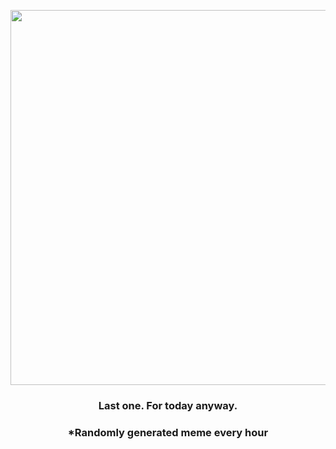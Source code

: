 <p align="center">
        <img src="https://i.imgur.com/Myix7gz.jpg" width="600" height="600">
        </p>
        <h3 align="center">Last one. For today anyway.</h3>
        <h3 align="center">*Randomly generated meme every hour</h3>
    